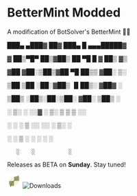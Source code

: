 # BetterMint Modded
A modification of BotSolver's BetterMint 💚🍡


 ███▄ ▄███▓ ██▓ ███▄    █ ▄▄▄█████▓
 
▓
██▒▀█▀ ██▒▓██▒ ██ ▀█   █ ▓  ██▒ ▓▒

▓██    ▓██░▒██▒▓██  ▀█ ██▒▒ ▓██░ ▒░

▒██    ▒██ ░██░▓██▒  ▐▌██▒░ ▓██▓ ░ 

▒██▒   ░██▒░██░▒██░   ▓██░  ▒██▒ ░ 

░ ▒░   ░  ░░▓  ░ ▒░   ▒ ▒   ▒ ░░   

░  ░      ░ ▒ ░░ ░░   ░ ▒░    ░    

░      ░    ▒ ░   ░   ░ ░   ░      

       ░    ░           ░          
                                   

Releases as BETA on **Sunday**. Stay tuned!



![BetterMint Modded Logo](https://github.com/BarioIsCoding/BetterMintModded/blob/main/EngineWS/icons/icon-32.png?raw=true)   ![Downloads](https://img.shields.io/github/downloads/BarioIsCoding/BetterMintModded/total?style=for-the-badge)
